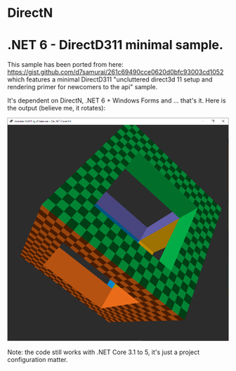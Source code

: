 # DirectN
 # .NET 6 - DirectD311 minimal sample.
 This sample has been ported from here: https://gist.github.com/d7samurai/261c69490cce0620d0bfc93003cd1052 which features a minimal DirectD311 "uncluttered direct3d 11 setup and rendering primer for newcomers to the api" sample.
 
 It's dependent on DirectN, .NET 6 + Windows Forms and ... that's it. Here is the output (believe me, it rotates):

  ![Sample](../../Assets/minimald3d11.png?raw=true)


 Note: the code still works with .NET Core 3.1 to 5, it's just a project configuration matter.
